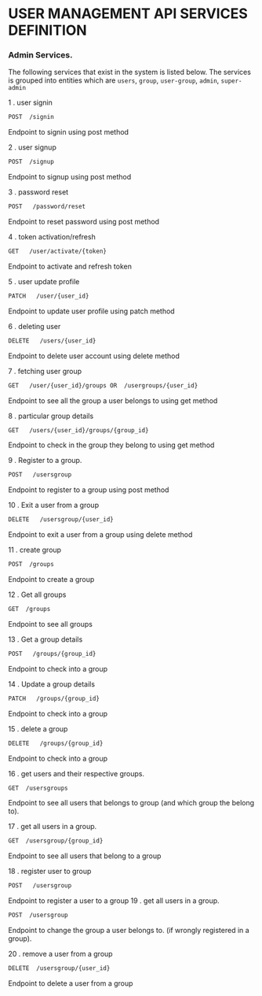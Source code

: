 # USER MANAGEMENT API SERVICES  DEFINITION 


### Admin Services.
The following services that exist in the system is listed below. The services is grouped into entities which are 
`users`, `group`, `user-group`, `admin`, `super-admin`
<br>

1 . user signin
```bash
POST  /signin
```
Endpoint to signin using post method

2 . user signup
```bash
POST  /signup
```
Endpoint to signup using post method

3 . password reset  
```bash
POST   /password/reset
```

Endpoint to reset password using post method

4 . token activation/refresh
```bash
GET   /user/activate/{token}    
```
Endpoint to activate and refresh token

5 .  user update profile 
```bash
PATCH   /user/{user_id} 
```
Endpoint to update user profile using patch method

6 .  deleting user
```bash
DELETE   /users/{user_id}
```
Endpoint to delete user account using delete method

7 . fetching user group   
```bash
GET   /user/{user_id}/groups OR  /usergroups/{user_id}
```
Endpoint to see all the group a user belongs to using get method

8 . particular group details 
```bash
GET   /users/{user_id}/groups/{group_id}
```
Endpoint to check in the group they belong to using get method

9 . Register to a group.         
```bash
POST   /usersgroup
```
Endpoint to register to a group using post method

10 .  Exit  a user from a group  
```bash
DELETE   /usersgroup/{user_id}
```
Endpoint to exit a user from a group using delete method

11 . create group
```bash
POST  /groups 
```
Endpoint  to create a group

12 . Get all groups
```bash
GET  /groups
```
Endpoint to see all groups 

13 . Get a group details  
```bash
POST   /groups/{group_id}
```
Endpoint to check into a group

14 . Update a group details  
```bash
PATCH   /groups/{group_id}
```
Endpoint to check into a group

15 . delete a group  
```bash
DELETE   /groups/{group_id}
```
Endpoint to check into a group 

16 . get users and their respective groups.
```bash
GET  /usersgroups
```
Endpoint to see all users that belongs to group (and which group the belong to).

17 . get all users in a group. 
```bash
GET  /usersgroup/{group_id}
```
Endpoint to see all  users that belong to a group

18 . register user to group  
```bash
POST   /usersgroup
```
Endpoint  to register a user to a group
19 . get all users in a group. 
```bash
POST  /usersgroup
```
Endpoint to change the group a user belongs to. (if wrongly registered in a group).

20 . remove a user from a group  
```bash
DELETE  /usersgroup/{user_id}
```
Endpoint  to delete a user from a group

